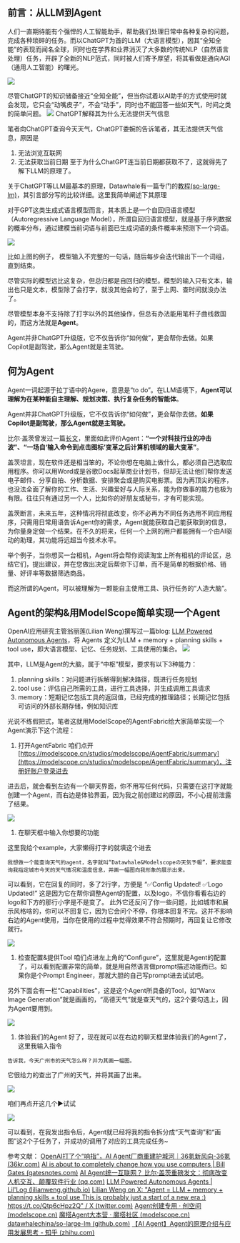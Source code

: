 
## 前言：从LLM到Agent

人们一直期待能有个强悍的人工智能助手，帮助我们处理日常中各种复杂的问题，完成各种琐碎的任务。而以ChatGPT为首的LLM（大语言模型），因其“全知全能”的表现而闻名全球，同时也在学界和业界消灭了大多数的传统NLP（自然语言处理）任务，开辟了全新的NLP范式，同时被人们寄予厚望，将其看做是通向AGI（通用人工智能）的曙光。

![](./附件/使用ChatGPT.png)

尽管ChatGPT的知识储备接近“全知全能”，但当你试着以AI助手的方式使用时就会发现，它只会“动嘴皮子”，不会“动手”，同时也不能回答一些如天气，时间之类的简单问题。
![](./附件/问天气.png)
ChatGPT解释其为什么无法提供天气信息

笔者向ChatGPT查询今天天气，ChatGPT委婉的告诉笔者，其无法提供天气信息，原因是
1. 无法浏览互联网
2. 无法获取当前日期
至于为什么ChatGPT连当前日期都获取不了，这就得先了解下LLM的原理了。

关于ChatGPT等LLM最基本的原理，Datawhale有一篇专门的[教程(so-large-lm)](https://github.com/datawhalechina/so-large-lm)，其引言部分写的比较详细。这里我简单阐述下其原理

对于GPT这类生成式语言模型而言，其本质上是一个自回归语言模型（Autoregressive Language Model），所谓自回归语言模型，就是基于序列数据的概率分布，通过建模当前词语与前面已生成词语的条件概率来预测下一个词语。

![](./附件/LLM简单原理.png)


比如上图的例子， 模型输入不完整的一句话，随后每步会迭代输出下一个词组，直到结束。

尽管实际的模型远比这复杂，但总归都是自回归的模型。模型的输入只有文本，输出也只是文本，模型除了会打字，就没其他会的了，至于上网、查时间就没办法了。

尽管模型本身不支持除了打字以外的其他操作，但总有办法能用笔杆子曲线救国的，而这方法就是**Agent**。

Agent并非ChatGPT升级版，它不仅告诉你“如何做”，更会帮你去做。如果Copilot是副驾驶，那么Agent就是主驾驶。

## 何为Agent
Agent一词起源于拉丁语中的Agere，意思是“to do”。在LLM语境下，**Agent可以理解为在某种能自主理解、规划决策、执行复杂任务的智能体**。

Agent并非ChatGPT升级版，它不仅告诉你“如何做”，更会帮你去做。**如果Copilot是副驾驶，那么Agent就是主驾驶。**

比尔·盖茨曾发过一篇[长文](https://www.gatesnotes.com/AI-agents?ref=blog.glasp.co)，里面如此评价Agent：**“一个对科技行业的冲击波”、“一场自‘输入命令到点击图标’变革之后计算机领域的最大变革”**。

盖茨坦言，现在软件还是相当笨的，不论你想在电脑上做什么，都必须自己选取应用程序。你可以用Word或是谷歌Docs起草商业计划书，但却无法让他们帮你发送电子邮件、分享自拍、分析数据、安排聚会或是购买电影票。因为再顶尖的程序，也没法全面了解你的工作、生活、兴趣爱好与人际关系，能为你做事的能力也极为有限。往往只有通过另一个人，比如你的好朋友或秘书，才有可能实现。

盖茨断言，未来五年，这种情况将彻底改变，你不必再为不同任务选用不同应用程序，只需用日常用语告诉Agent你的需求，Agent就能获取自己能获取到的信息，为你量身定做一个结果。在不久的将来，任何一个上网的用户都能拥有一个由AI驱动的助理，其功能将远超当今技术水平。

举个例子，当你想买一台相机，Agent将会帮你阅读淘宝上所有相机的评论区，总结它们，提出建议，并在您做出决定后帮你下订单，而不是简单的根据价格、销量、好评率等数据筛选商品。

而这所谓的Agent，可以被理解为一颗能自主使用工具、执行任务的“人造大脑”。

## Agent的架构&用ModelScope简单实现一个Agent

OpenAI应用研究主管翁丽莲(Lilian Weng)撰写过一篇blog: [LLM Powered Autonomous Agents](https://lilianweng.github.io/posts/2023-06-23-agent/)，将 Agents 定义为LLM + memory + planning skills + tool use，即大语言模型、记忆、任务规划、工具使用的集合。
![](./附件/Agent架构.png)

其中，LLM是Agent的大脑，属于“中枢”模型，要求有以下3种能力：
1. planning skills：对问题进行拆解得到解决路径，既进行任务规划
2. tool use：评估自己所需的工具，进行工具选择，并生成调用工具请求
3. memory：短期记忆包括工具的返回值，已经完成的推理路径；长期记忆包括可访问的外部长期存储，例如知识库

光说不练假把式，笔者这就用ModelScope的AgentFabric给大家简单实现一个Agent演示下这个流程：

1. 打开AgentFabric
咱们点开[https://modelscope.cn/studios/modelscope/AgentFabric/summary](https://modelscope.cn/studios/modelscope/AgentFabric/summary)，注册好账户登录进去

进去后，就会看到左边有一个聊天界面，你不用写任何代码，只需要在这打字就能创建一个Agent，而右边是体验界面，因为我之前创建过的原因，不小心提前泄露了结果。

![](./附件/第一次体验AgentFabric.png)

1. 在聊天框中输入你想要的功能

这里我给个example，大家懒得打字的就填这个进去
```
我想做一个能查询天气的agent，名字就叫“Datawhale&Modelscopeの天気予報”，要求能查询我指定城市今天的天气情况和温度信息，并画一幅图向我形象的展示出来。
```
可以看到，它在回复的同时，多了2行字，方便是 “✅Config Updated! ✅Logo Updated!”
这是因为它在帮你调整Agent的配置，以及logo，不信你看看右边的logo和下方的那行小字是不是变了。
此外它还反问了你一些问题，比如城市和展示风格啥的，你可以不回复它，因为它会问个不停，你根本回复不完。这并不影响右边的Agent使用，当你在使用的过程中觉得效果不符合预期时，再回复让它修改就行。

![](./附件/创建Agent_1.png)

1. 检查配置&提供Tool
咱们点进左上角的“Configure”，这里就是Agent的配置了，可以看到配置非常的简单，就是用自然语言做prompt描述功能而已。如果你是个Prompt Engineer，那就大胆的自己写prompt进去试试吧。

另外下面会有一栏“Capabilities”，这是这个Agent所具备的Tool，如“Wanx Image Generation”就是画画的，“高德天气”就是查天气的，这2个要勾选上，因为Agent要用到。


![](./附件/Agent_配置.png)

1. 体验我们的Agent
好了，现在就可以在右边的聊天框里体验我们的Agent了，这里我输入指令
```
告诉我，今天广州市的天气怎么样？并为其画一幅图。
```
它很给力的查出了广州的天气，并将其画了出来。

![](./附件/问Agent_1.png)

咱们再点开这几个▶试试

![](./附件/问Agent_2.png)

可以看到，在我发出指令后，Agent就已经将我的指令拆分成“天气查询”和“画图”这2个子任务了，并成功的调用了对应的工具完成任务~


参考文献：
[OpenAI打了个“响指”，AI Agent厂商重建护城河｜36氪新风向-36氪 (36kr.com)](https://www.36kr.com/p/2550551402240391)
[AI is about to completely change how you use computers | Bill Gates (gatesnotes.com)](https://www.gatesnotes.com/AI-agents?ref=blog.glasp.co)
[AI Agent统一互联网？ 比尔·盖茨重磅发文：彻底改变人机交互、颠覆软件行业 (qq.com)](https://mp.weixin.qq.com/s/vrF7gW1-aG9JkycA7kdk9A)
[LLM Powered Autonomous Agents | Lil'Log (lilianweng.github.io)](https://lilianweng.github.io/posts/2023-06-23-agent/)
[Lilian Weng on X: "Agent = LLM + memory + planning skills + tool use This is probably just a start of a new era :) https://t.co/Qtp6cHpz2Q" / X (twitter.com)](https://twitter.com/lilianweng/status/1673535600690102273)
[Agent创建专用 · 创空间 (modelscope.cn)](https://modelscope.cn/studios/modelscope/AgentFabric/summary)
[魔搭Agent大本营 · 魔搭社区 (modelscope.cn)](https://www.modelscope.cn/brand/view/agent)
[datawhalechina/so-large-lm (github.com)](https://github.com/datawhalechina/so-large-lm)
[【AI Agent】Agent的原理介绍与应用发展思考 - 知乎 (zhihu.com)](https://zhuanlan.zhihu.com/p/654652104)